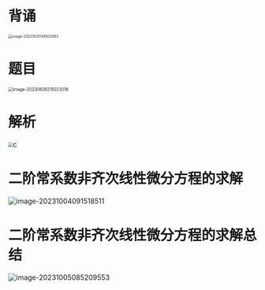 # 背诵

<img src="https://cvp.oss-cn-shanghai.aliyuncs.com/picgo/202310251455275.png" alt="image-20231025145502063" style="zoom:50%;" />



# 题目

<img src="https://cvp.oss-cn-shanghai.aliyuncs.com/picgo/202308282150141.png" alt="image-20230828215023018" style="zoom: 60%;" />



# 解析

<img src="https://cvp.oss-cn-shanghai.aliyuncs.com/picgo/202308290903532.png" style="zoom: 60%;" />c



# 二阶常系数非齐次线性微分方程的求解

![image-20231004091518511](https://cvp.oss-cn-shanghai.aliyuncs.com/picgo/202310040915635.png)



# 二阶常系数非齐次线性微分方程的求解总结

![image-20231005085209553](https://cvp.oss-cn-shanghai.aliyuncs.com/picgo/202310050852813.png)
